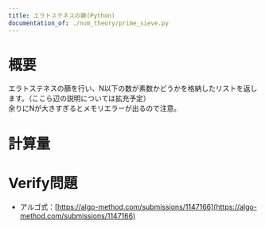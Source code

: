 ```yaml
---
title: エラトステネスの篩(Python)
documentation_of: ./num_theory/prime_sieve.py
---
```


# 概要
エラトステネスの篩を行い、N以下の数が素数かどうかを格納したリストを返します。（ここら辺の説明については拡充予定）<br>
余りにNが大きすぎるとメモリエラーが出るので注意。

# 計算量

# Verify問題
- アルゴ式：[https://algo-method.com/submissions/1147166](https://algo-method.com/submissions/1147166)

